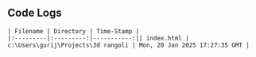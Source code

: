 ## Code Logs


    | Filename | Directory | Time-Stamp |
    |:---------|:---------:|-----------:|| index.html | c:\Users\gurij\Projects\3d rangoli | Mon, 20 Jan 2025 17:27:35 GMT |